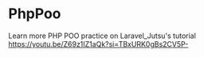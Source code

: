 # PhpPoo
Learn more PHP POO
practice on  Laravel_Jutsu's tutorial
https://youtu.be/Z69z1IZ1aQk?si=TBxURK0gBs2CV5P- 

